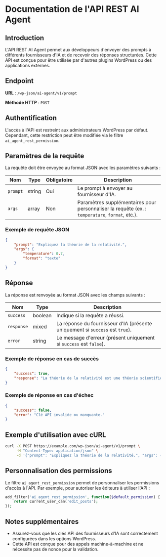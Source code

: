 
# Documentation de l'API REST AI Agent

## Introduction
L'API REST AI Agent permet aux développeurs d'envoyer des prompts à différents fournisseurs d'IA et de recevoir des réponses structurées. Cette API est conçue pour être utilisée par d'autres plugins WordPress ou des applications externes.

## Endpoint
**URL** : `/wp-json/ai-agent/v1/prompt`

**Méthode HTTP** : `POST`

## Authentification
L'accès à l'API est restreint aux administrateurs WordPress par défaut. Cependant, cette restriction peut être modifiée via le filtre `ai_agent_rest_permission`.

## Paramètres de la requête
La requête doit être envoyée au format JSON avec les paramètres suivants :

| Nom      | Type   | Obligatoire | Description |
|----------|--------|-------------|-------------|
| `prompt` | string | Oui         | Le prompt à envoyer au fournisseur d'IA. |
| `args`   | array  | Non         | Paramètres supplémentaires pour personnaliser la requête (ex. : `temperature`, `format`, etc.). |

### Exemple de requête JSON
```json
{
    "prompt": "Expliquez la théorie de la relativité.",
    "args": {
        "temperature": 0.7,
        "format": "texte"
    }
}
```

## Réponse
La réponse est renvoyée au format JSON avec les champs suivants :

| Nom       | Type    | Description |
|-----------|---------|-------------|
| `success` | boolean | Indique si la requête a réussi. |
| `response`| mixed   | La réponse du fournisseur d'IA (présente uniquement si `success` est `true`). |
| `error`   | string  | Le message d'erreur (présent uniquement si `success` est `false`). |

### Exemple de réponse en cas de succès
```json
{
    "success": true,
    "response": "La théorie de la relativité est une théorie scientifique..."
}
```

### Exemple de réponse en cas d'échec
```json
{
    "success": false,
    "error": "Clé API invalide ou manquante."
}
```

## Exemple d'utilisation avec cURL
```bash
curl -X POST https://example.com/wp-json/ai-agent/v1/prompt \
     -H "Content-Type: application/json" \
     -d '{"prompt": "Expliquez la théorie de la relativité.", "args": {"temperature": 0.7, "format": "texte"}}'
```

## Personnalisation des permissions
Le filtre `ai_agent_rest_permission` permet de personnaliser les permissions d'accès à l'API. Par exemple, pour autoriser les éditeurs à utiliser l'API :

```php
add_filter('ai_agent_rest_permission', function($default_permission) {
    return current_user_can('edit_posts');
});
```

## Notes supplémentaires
- Assurez-vous que les clés API des fournisseurs d'IA sont correctement configurées dans les options WordPress.
- Cette API est conçue pour des appels machine-à-machine et ne nécessite pas de nonce pour la validation.

